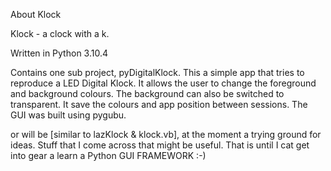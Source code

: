 About Klock

Klock - a clock with a k.

Written in Python 3.10.4

Contains one sub project, pyDigitalKlock.
    This a simple app that tries to reproduce a LED Digital Klock.
    It allows the user to change the foreground and background colours.
    The background can also be switched to transparent.
    It save the colours and app position between sessions.
    The GUI was built using pygubu.

or will be [similar to lazKlock & klock.vb], at the moment a trying ground for ideas.
Stuff that I come across that might be useful.
That is until I cat get into gear a learn a Python GUI FRAMEWORK :-)
